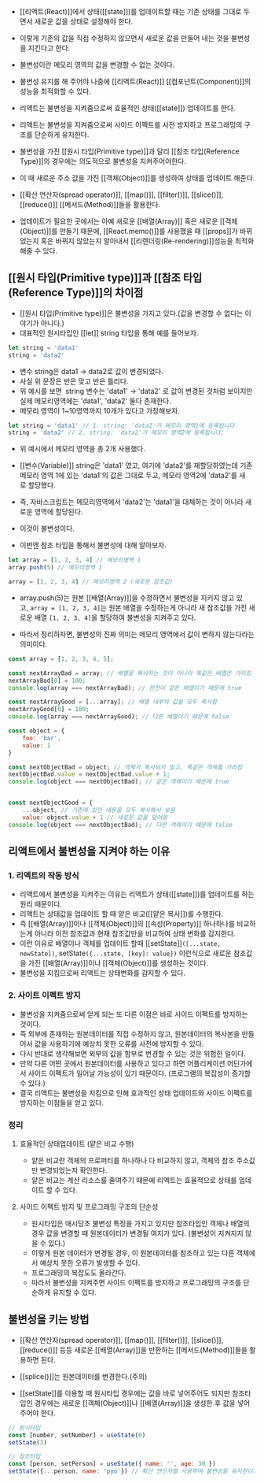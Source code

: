 - [[리액트(React)]]에서 상태([[state]])를 업데이트할 때는 기존 상태를 그대로 두면서 새로운 값을 상태로 설정해야 한다.
- 이렇게 기존의 값을 직접 수정하지 않으면서 새로운 값을 만들어 내는 것을 불변성을 지킨다고 한다.

- 불변성이란 메모리 영역의 값을 변경할 수 없는 것이다.
- 불변성 유지를 해 주어야 나중에 [[리액트(React)]] [[컴포넌트(Component)]]의 성능을 최적화할 수 있다.

- 리액트는 불변성을 지켜줌으로써 효율적인 상태([[state]]) 업데이트를 한다.
- 리액트는 불변성을 지켜줌으로써 사이드 이펙트를 사전 방지하고 프로그래밍의 구조를 단순하게 유지한다.

- 불변성을 가진 [[원시 타입(Primitive type)]]과 달리 [[참조 타입(Reference Type)]]의 경우에는 의도적으로 불변성을 지켜주어야한다. 

- 이 때 새로운 주소 값을 가진 [[객체(Object)]]를 생성하여 상태를 업데이트 해준다.
- [[확산 연산자(spread operator)]], [[map()]], [[filter()]], [[slice()]], [[reduce()]] [[메서드(Method)]]들을 활용한다.

- 업데이트가 필요한 곳에서는 아예 새로운 [[배열(Array)]] 혹은 새로운 [[객체(Object)]]를 만들기 때문에, [[React.memo()]]를 사용했을 때 [[props]]가 바뀌었는지 혹은 바뀌지 않았는지 알아내서 [[리렌더링(Re-rendering)]]성능을 최적화해줄 수 있다.


## [[원시 타입(Primitive type)]]과 [[참조 타입(Reference Type)]]의 차이점

- [[원시 타입(Primitive type)]]은 불변성을 가지고 있다.(값을 변경할 수 없다는 이야기가 아니다.)
- 대표적인 원시타입인 [[let]] string 타입을 통해 예를 들어보자.

```javascript
let string = 'data1' 
string = 'data2'
```

- 변수 string은 data1 -> data2로 값이 변경되었다.
- 사실 위 문장은 반은 맞고 반은 틀리다.
- 위 예시를 보면  string 변수는 'data1' → 'data2' 로 값이 변경된 것처럼 보이지만 실제 메모리영역에는 'data1', 'data2' 둘다 존재한다.
- 메모리 영역이 1~10영역까지 10개가 있다고 가정해보자.

```javascript
let string = 'data1' // 1. string: 'data1'가 메모리 영역1에 등록됩니다. 
string = 'data2' // 2. string: 'data2'가 메모리 영역2에 등록됩니다.
```

- 위 예시에서 메모리 영역을 총 2개 사용했다.
- [[변수(Variable)]] string은 'data1' 였고, 여기에 'data2'를 재할당하였는데 기존 메모리 영역 1에 있는 'data1'의 값은 그대로 두고, 메모리 영역2에 'data2'를 새로 할당했다.
- 즉, 자바스크립트는 메모리영역에서 'data2'는 'data1'을 대체하는 것이 아니라 새로운 영역에 할당된다.
- 이것이 불변성이다.

- 이번엔 참조 타입을 통해서 불변성에 대해 알아보자.

```javascript
let array = [1, 2, 3, 4] // 메모리영역 1
array.push(5) // 메모리영역 1 

array = [1, 2, 3, 4] // 메모리영역 2 (새로운 참조값)
```

- array.push(5)는 원본 [[배열(Array)]]을 수정하면서 불변성을 지키지 않고 있고, `array = [1, 2, 3, 4]`는 원본 배열을 수정하는게 아니라 새 참조값을 가진 새로운 배열 `[1, 2, 3, 4]`을 할당하여 불변성을 지켜주고 있다.

- 따라서 정리하자면, 불변성의 진짜 의미는 메모리 영역에서 값이 변하지 않는다라는 의미이다.

```jsx
const array = [1, 2, 3, 4, 5];

const nextArrayBad = array; // 배열을 복사하는 것이 아니라 똑같은 배열은 가리킴
nextArrayBad[0] = 100;
console.log(array === nextArrayBad); // 완전이 같은 배열이기 때문에 true

const nextArrayGood = [...array]; // 배열 내부의 값을 모두 복사함
nextArrayGood[0] = 100;
console.log(array === nextArrayGood); // 다른 배열이기 때문에 false

const object = {
	foo: 'bar',
	value: 1
}

const nextObjectBad = object; // 객체가 복사되지 않고, 똑같은 객체를 가리킴
nextObjectBad.value = nextObjectBad.value + 1;
console.log(object === nextObjectBad); // 같은 객체이기 때문에 true


const nextObjectGood = {
	...object, // 기존에 있던 내용을 모두 복사해서 넣음
	value: object.value + 1 // 새로운 값을 덮어씀
console.log(object === nextObjectBad); // 다른 객체이기 때문에 false
```


## 리액트에서 불변성을 지켜야 하는 이유

### 1. 리엑트의 작동 방식

- 리액트에서 불변성을 지켜주는 이유는 리액트가 상태([[state]])를 업데이트를 하는 원리 때문이다.
- 리액트는 상태값을 업데이트 할 때 얕은 비교([[얕은 복사]])를 수행한다. 
- 즉 [[배열(Array)]]이나 [[객체(Object)]]의 [[속성(Property)]] 하나하나를 비교하는게 아니라 이전 참조값과 현재 참조값만을 비교하여 상태 변화를 감지한다. 
- 이런 이유로 배열이나 객체를 업데이트 할때 [[setState]]`([...state, newState])`, setState`({...state, [key]: value})` 이런식으로 새로운 참조값을 가진 [[배열(Array)]]이나 [[객체(Object)]]를 생성하는 것이다.
- 불변성을 지킴으로써 리액트는 상태변화를 감지할 수 있다.

### 2. 사이트 이펙트 방지

- 불변성을 지켜줌으로써 얻게 되는 또 다른 이점은 바로 사이드 이펙트를 방지하는 것이다. 
- 즉 외부에 존재하는 원본데이터를 직접 수정하지 않고, 원본데이터의 복사본을 만들어서 값을 사용하기에 예상치 못한 오류를 사전에 방지할 수 있다.
- 다시 반대로 생각해보면 외부의 값을 함부로 변경할 수 있는 것은 위험한 일이다.
- 만약 다른 어떤 곳에서 원본데이터를 사용하고 있다고 하면 어플리케이션 어딘가에서 사이드 이펙트가 일어날 가능성이 있기 때문이다. (프로그램의 복잡성이 증가할 수 있다.)
- 결국 리액트는 불변성을 지킴으로 인해 효과적인 상태 업데이트와 사이드 이펙트를 방지하는 이점들을 얻고 있다.

### 정리

1. 효율적인 상태업데이트 (얕은 비교 수행)
	- 얕은 비교란 객체의 프로퍼티를 하나하나 다 비교하지 않고, 객체의 참조 주소값만 변경되었는지 확인한다.
	- 얕은 비교는 계산 리소스를 줄여주기 때문에 리액트는 효율적으로 상태를 업데이트 할 수 있다.

2. 사이드 이펙트 방지 및 프로그래밍 구조의 단순성
	- 원시타입은 애시당초 불변성 특징을 가지고 있지만 참조타입인 객체나 배열의 경우 값을 변경할 때 원본데이터가 변경될 여지가 있다. (불변성이 지켜지지 않을 수 있다.)
	- 이렇게 원본 데이터가 변경될 경우, 이 원본데이터를 참조하고 있는 다른 객체에서 예상치 못한 오류가 발생할 수 있다. 
	- 프로그래밍의 복잡도도 올라간다.
	- 따라서 불변성을 지켜주면 사이드 이펙트를 방지하고 프로그래밍의 구조를 단순하게 유지할 수 있다.


## 불변성을 키는 방법

- [[확산 연산자(spread operator)]], [[map()]], [[filter()]], [[slice()]], [[reduce()]] 등등 새로운 [[배열(Array)]]을 반환하는 [[메서드(Method)]]들을 활용하면 된다.
* [[splice()]]는 원본데이터를 변경한다.(주의)

- [[setState]]를 이용할 때 원시타입 경우에는 값을 바로 넣어주어도 되지만 참조타입인 경우에는 새로운 [[객체(Object)]]나 [[배열(Array)]]을 생성한 후 값을 넣어주어야 한다.

```javascript
// 원시타입
const [number, setNumber] = useState(0)
setState(3)

// 참조타입
const [person, setPerson] = useState({ name: '', age: 30 })
setState({...person, name: 'pyo'}) // 확산 연산자를 사용하여 불변성을 유지한다.
```




